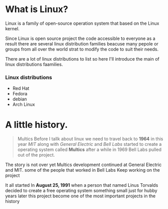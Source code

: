 # What is Linux?

Linux is a family of open-source operation system 
that based on the Linux kernel.

Since Linux is open source project the code accessible to everyone
as a result there are several linux distribution families
beacuse many pepole or groups from all over the world 
strat to modify the code to suit their needs. 

There are a lot of linux distributions to list
so here I'll introduce the main of linux distributions faamilies.

### Linux distributions
* Red Hat
* Fedora
* debian
* Arch Linux

# A little history.
> Multics
  Before I tallk about linux we need to travel back to **1964** in this year
  *MIT* along with *General Electric* and *Bell Labs*
  started to create a operating system called **Multics**
  after a while in 1969 Bell Labs pulled out of the project.

  The story is not over yet
  Multics development continued at General Electric and MIT.
  some of the people that worked in Bell Labs Keep working on the project




It all started In **August 25, 1991** when a person that named Linus Torvalds 
decided to create a free operating system something small just for hubby
years later this project become one of the most important projects in the history
  
